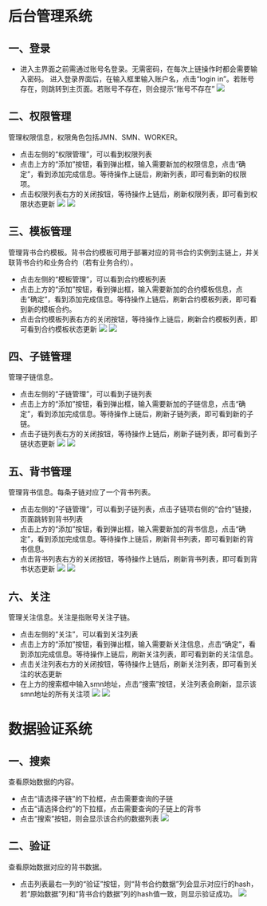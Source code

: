 # 后台管理系统

## 一、登录
+ 进入主界面之前需通过账号名登录。无需密码，在每次上链操作时都会需要输入密码。
进入登录界面后，在输入框里输入账户名，点击“login in”。若账号存在，则跳转到主页面。若账号不存在，则会提示“账号不存在”
![](https://github.com/disy2008/s1_manage20190315/images/manage_001.png)

## 二、权限管理
管理权限信息，权限角色包括JMN、SMN、WORKER。
+ 点击左侧的“权限管理”，可以看到权限列表
+ 点击上方的“添加”按钮，看到弹出框，输入需要新加的权限信息，点击“确定”，看到添加完成信息。等待操作上链后，刷新列表，即可看到新的权限项。
+ 点击权限列表右方的关闭按钮，等待操作上链后，刷新权限列表，即可看到权限状态更新
![](https://github.com/disy2008/s1_manage20190315/images/manage_002.png)
![](https://github.com/disy2008/s1_manage20190315/images/manage_003.png)

## 三、模板管理
管理背书合约模板。背书合约模板可用于部署对应的背书合约实例到主链上，并关联背书合约和业务合约（若有业务合约）。
+ 点击左侧的“模板管理”，可以看到合约模板列表
+ 点击上方的“添加”按钮，看到弹出框，输入需要新加的合约模板信息，点击“确定”，看到添加完成信息。等待操作上链后，刷新合约模板列表，即可看到新的模板合约。
+ 点击合约模板列表右方的关闭按钮，等待操作上链后，刷新合约模板列表，即可看到合约模板状态更新
![](https://github.com/disy2008/s1_manage20190315/images/manage_004.png)
![](https://github.com/disy2008/s1_manage20190315/images/manage_005.png)

## 四、子链管理
管理子链信息。
+ 点击左侧的“子链管理”，可以看到子链列表
+ 点击上方的“添加”按钮，看到弹出框，输入需要新加的子链信息，点击“确定”，看到添加完成信息。等待操作上链后，刷新子链列表，即可看到新的子链。
+ 点击子链列表右方的关闭按钮，等待操作上链后，刷新子链列表，即可看到子链状态更新
![](https://github.com/disy2008/s1_manage20190315/images/manage_006.png)
![](https://github.com/disy2008/s1_manage20190315/images/manage_007.png)

## 五、背书管理
管理背书信息。每条子链对应了一个背书列表。
+ 点击左侧的“子链管理”，可以看到子链列表，点击子链项右侧的“合约”链接，页面跳转到背书列表
+ 点击上方的“添加”按钮，看到弹出框，输入需要新加的背书信息，点击“确定”，看到添加完成信息。等待操作上链后，刷新背书列表，即可看到新的背书信息。
+ 点击背书列表右方的关闭按钮，等待操作上链后，刷新背书列表，即可看到背书状态更新
![](https://github.com/disy2008/s1_manage20190315/images/manage_008.png)
![](https://github.com/disy2008/s1_manage20190315/images/manage_009.png)

## 六、关注
管理关注信息。关注是指账号关注子链。
+ 点击左侧的“关注”，可以看到关注列表
+ 点击上方的“添加”按钮，看到弹出框，输入需要新关注信息，点击“确定”，看到添加完成信息。等待操作上链后，刷新关注列表，即可看到新的关注信息。
+ 点击关注列表右方的关闭按钮，等待操作上链后，刷新关注列表，即可看到关注的状态更新
+ 在上方的搜索框中输入smn地址，点击“搜索”按钮，关注列表会刷新，显示该smn地址的所有关注项
![](https://github.com/disy2008/s1_manage20190315/images/manage_010.png)
![](https://github.com/disy2008/s1_manage20190315/images/manage_011.png)

# 数据验证系统

## 一、搜索
查看原始数据的内容。
+ 点击“请选择子链”的下拉框，点击需要查询的子链
+ 点击“请选择合约”的下拉框，点击需要查询的子链上的背书
+ 点击“搜索”按钮，则会显示该合约的数据列表
![](https://github.com/disy2008/s1_manage20190315/images/verify_001.png)

## 二、验证
查看原始数据对应的背书数据。
+ 点击列表最右一列的“验证”按钮，则“背书合约数据”列会显示对应行的hash，若“原始数据”列和“背书合约数据”列的hash值一致，则显示验证成功。
![](https://github.com/disy2008/s1_manage20190315/images/verify_002.png)
